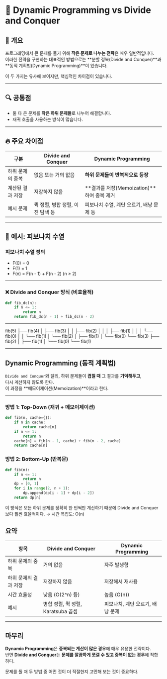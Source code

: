 # 🧠 Dynamic Programming vs Divide and Conquer

## 📘 개요

프로그래밍에서 큰 문제를 풀기 위해 **작은 문제로 나누는 전략**은 매우 일반적입니다.  
이러한 전략을 구현하는 대표적인 방법으로는 **분할 정복(Divide and Conquer)**과 **동적 계획법(Dynamic Programming)**이 있습니다.

이 두 가지는 유사해 보이지만, 핵심적인 차이점이 있습니다.

---

## 🔍 공통점

- 둘 다 큰 문제를 **작은 하위 문제들**로 나누어 해결합니다.
- 재귀 호출을 사용하는 방식이 많습니다.

---

## 🔥 주요 차이점

| 구분               | Divide and Conquer                | Dynamic Programming                            |
|--------------------|-----------------------------------|------------------------------------------------|
| 하위 문제의 중복    | 없음 또는 거의 없음               | **하위 문제들이 반복적으로 등장**              |
| 계산된 결과 저장    | 저장하지 않음                     | **결과를 저장(Memoization)**하여 중복 제거     |
| 예시 문제           | 퀵 정렬, 병합 정렬, 이진 탐색 등   | 피보나치 수열, 계단 오르기, 배낭 문제 등        |

---

## 🧩 예시: 피보나치 수열

### 피보나치 수열 정의
- F(0) = 0  
- F(1) = 1  
- F(n) = F(n - 1) + F(n - 2) (n ≥ 2)

---

### ❌ Divide and Conquer 방식 (비효율적)

```python
def fib_dc(n):
    if n <= 1:
        return n
    return fib_dc(n - 1) + fib_dc(n - 2)
```

---
fib(5)
├── fib(4)
│   ├── fib(3)
│   │   ├── fib(2)
│   │   │   ├── fib(1)
│   │   │   └── fib(0)
│   │   └── fib(1)
│   └── fib(2)
│       ├── fib(1)
│       └── fib(0)
└── fib(3)
    ├── fib(2)
    │   ├── fib(1)
    │   └── fib(0)
    └── fib(1)

---
## Dynamic Programming (동적 계획법)

`Divide and Conquer`와 달리, 하위 문제들이 **겹칠 때** 그 결과를 **기억해두고**,  
다시 계산하지 않도록 한다.  
이 과정을 **메모이제이션(Memoization)**이라고 한다.

---

### 방법 1: Top-Down (재귀 + 메모이제이션)

```python
def fib(n, cache={}):
    if n in cache:
        return cache[n]
    if n <= 1:
        return n
    cache[n] = fib(n - 1, cache) + fib(n - 2, cache)
    return cache[n]
```

### 방법 2: Bottom-Up (반복문)

```python
def fib(n):
    if n <= 1:
        return n
    dp = [0, 1]
    for i in range(2, n + 1):
        dp.append(dp[i - 1] + dp[i - 2])
    return dp[n]
```

이 방식은 모든 하위 문제를 정확히 한 번씩만 계산하기 때문에
Divide and Conquer보다 훨씬 효율적이다.
→ 시간 복잡도: O(n)


## 요약

| 항목                 | Divide and Conquer             | Dynamic Programming           |
|----------------------|--------------------------------|-------------------------------|
| 하위 문제의 중복     | 거의 없음                      | 자주 발생함                   |
| 하위 문제의 결과 저장 | 저장하지 않음                  | 저장해서 재사용               |
| 시간 효율성          | 낮음 (O(2^n) 등)               | 높음 (O(n))                   |
| 예시                 | 병합 정렬, 퀵 정렬, Karatsuba 곱셈 | 피보나치, 계단 오르기, 배낭 문제 |

---

## 마무리

**Dynamic Programming**은 **중복되는 계산이 많은 경우**에 매우 유용한 전략이다.  
반면 **Divide and Conquer**는 **문제를 깔끔하게 쪼갤 수 있고 중복이 없는 경우**에 적합하다.

문제를 풀 때 두 방법 중 어떤 것이 더 적절한지 고민해 보는 것이 중요하다.
